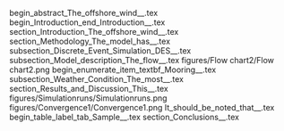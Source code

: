 begin_abstract_The_offshore_wind__.tex
begin_Introduction_end_Introduction__.tex
section_Introduction_The_offshore_wind__.tex
section_Methodology_The_model_has__.tex
subsection_Discrete_Event_Simulation_DES__.tex
subsection_Model_description_The_flow__.tex
figures/Flow chart2/Flow chart2.png
begin_enumerate_item_textbf_Mooring__.tex
subsection_Weather_Condition_The_most__.tex
section_Results_and_Discussion_This__.tex
figures/Simulationruns/Simulationruns.png
figures/Convergence1/Convergence1.png
It_should_be_noted_that__.tex
begin_table_label_tab_Sample__.tex
section_Conclusions__.tex
